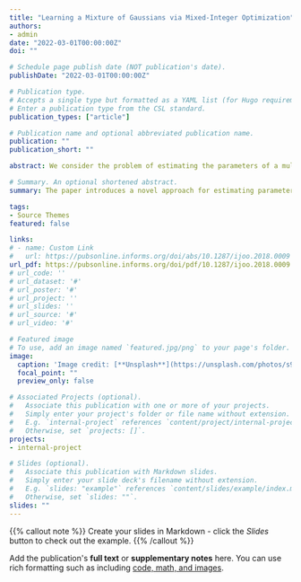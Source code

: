 ```yaml
---
title: "Learning a Mixture of Gaussians via Mixed-Integer Optimization"
authors:
- admin
date: "2022-03-01T00:00:00Z"
doi: ""

# Schedule page publish date (NOT publication's date).
publishDate: "2022-03-01T00:00:00Z"

# Publication type.
# Accepts a single type but formatted as a YAML list (for Hugo requirements).
# Enter a publication type from the CSL standard.
publication_types: ["article"]

# Publication name and optional abbreviated publication name.
publication: ""
publication_short: ""

abstract: We consider the problem of estimating the parameters of a multivariate Gaussian mixture model (GMM) given access to n samples that are believed to have come from a mixture of multiple subpopulations. State-of-the-art algorithms used to recover these parameters use heuristics to either maximize the log-likelihood of the sample or try to fit first few moments of the GMM to the sample moments. In contrast, we present here a novel mixed-integer optimization (MIO) formulation that optimally recovers the parameters of the GMM by minimizing a discrepancy measure (either the Kolmogorov–Smirnov or the total variation distance) between the empirical distribution function and the distribution function of the GMM whenever the mixture component weights are known. We also present an algorithm for multidimensional data that optimally recovers corresponding means and covariance matrices. We show that the MIO approaches are practically solvable for data sets with n in the tens of thousands in minutes and achieve an average improvement of 60%–70% and 50%–60% on mean absolute percentage error in estimating the means and the covariance matrices, respectively, over the expectation–maximization (EM) algorithm independent of the sample size n. As the separation of the Gaussians decreases and, correspondingly, the problem becomes more difficult, the edge in performance in favor of the MIO methods widens. Finally, we also show that the MIO methods outperform the EM algorithm with an average improvement of 4%–5% on the out-of-sample accuracy for real-world data sets.

# Summary. An optional shortened abstract.
summary: The paper introduces a novel approach for estimating parameters in a multivariate Gaussian mixture model (GMM). Instead of heuristic methods, the proposed mixed-integer optimization (MIO) formulation minimizes the discrepancy between empirical and GMM distribution functions. The MIO methods achieve significant improvements in parameter estimation accuracy compared to the expectation-maximization (EM) algorithm, especially as the separation between Gaussians decreases.

tags:
- Source Themes
featured: false

links:
# - name: Custom Link
#   url: https://pubsonline.informs.org/doi/abs/10.1287/ijoo.2018.0009
url_pdf: https://pubsonline.informs.org/doi/pdf/10.1287/ijoo.2018.0009
# url_code: ''
# url_dataset: '#'
# url_poster: '#'
# url_project: ''
# url_slides: ''
# url_source: '#'
# url_video: '#'

# Featured image
# To use, add an image named `featured.jpg/png` to your page's folder. 
image:
  caption: 'Image credit: [**Unsplash**](https://unsplash.com/photos/s9CC2SKySJM)'
  focal_point: ""
  preview_only: false

# Associated Projects (optional).
#   Associate this publication with one or more of your projects.
#   Simply enter your project's folder or file name without extension.
#   E.g. `internal-project` references `content/project/internal-project/index.md`.
#   Otherwise, set `projects: []`.
projects:
- internal-project

# Slides (optional).
#   Associate this publication with Markdown slides.
#   Simply enter your slide deck's filename without extension.
#   E.g. `slides: "example"` references `content/slides/example/index.md`.
#   Otherwise, set `slides: ""`.
slides: ""
---
```


{{% callout note %}}
Create your slides in Markdown - click the *Slides* button to check out the example.
{{% /callout %}}

Add the publication's **full text** or **supplementary notes** here. You can use rich formatting such as including [code, math, and images](https://docs.hugoblox.com/content/writing-markdown-latex/).
